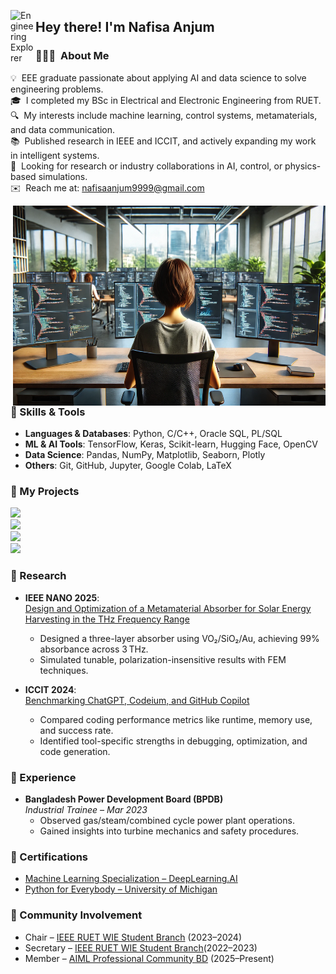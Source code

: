 <img alt="Engineering Explorer" src="./assets/Hand%20Wave.gif" width='40' align="left"/><h2>Hey there! I'm Nafisa Anjum</h2>

### 👩🏻‍💻 &nbsp;About Me

💡 &nbsp;EEE graduate passionate about applying AI and data science to solve engineering problems.\
🎓 &nbsp;I completed my BSc in Electrical and Electronic Engineering from RUET.\
🔍 &nbsp;My interests include machine learning, control systems, metamaterials, and data communication.\
📚 &nbsp;Published research in IEEE and ICCIT, and actively expanding my work in intelligent systems.\
🤝 &nbsp;Looking for research or industry collaborations in AI, control, or physics-based simulations.\
✉️ &nbsp;Reach me at: nafisaanjum9999@gmail.com

<img align="right" alt="PNG Illustration" src="https://github.com/Nafisa-21/Nafisa-21/blob/main/n.png?raw=true" width="500" height="320" />

### 🔧 Skills & Tools

- **Languages & Databases**: Python, C/C++, Oracle SQL, PL/SQL  
- **ML & AI Tools**: TensorFlow, Keras, Scikit-learn, Hugging Face, OpenCV  
- **Data Science**: Pandas, NumPy, Matplotlib, Seaborn, Plotly  
- **Others**: Git, GitHub, Jupyter, Google Colab, LaTeX  

### 📁 My Projects

[![](https://img.shields.io/badge/-🧠%20BrainScope%20(MRI%20Tumor%20Detection)-000)](https://github.com/Nafisa-21/BrainScope-MRI-Based-Binary-Classification-of-Tumor-Presence-Using-Deep-CNN-Architectures)  
[![](https://img.shields.io/badge/-🔎%20Autism%20Prediction%20via%20NNs-000)](https://github.com/Nafisa-21/Autism-Screening-Prediction-Using-Neural-Networks)  
[![](https://img.shields.io/badge/-🧬%20MBTI%20Personality%20Prediction-000)](https://github.com/Nafisa-21/Myers-Briggs-Personality-Type-Prediction-and-Analysis)  
[![](https://img.shields.io/badge/-📚%20RDBMS%20Library%20System-000)](https://github.com/Nafisa-21/LIBRARY-MANAGEMENT-SYSTEM)

### 📄 Research

- **IEEE NANO 2025**:  
  [Design and Optimization of a Metamaterial Absorber for Solar Energy Harvesting in the THz Frequency Range](https://arxiv.org/abs/2410.15654)  
  - Designed a three-layer absorber using VO₂/SiO₂/Au, achieving 99% absorbance across 3 THz.  
  - Simulated tunable, polarization-insensitive results with FEM techniques.

- **ICCIT 2024**:  
  [Benchmarking ChatGPT, Codeium, and GitHub Copilot](https://arxiv.org/abs/2409.19922)  
  - Compared coding performance metrics like runtime, memory use, and success rate.  
  - Identified tool-specific strengths in debugging, optimization, and code generation.

### 💼 Experience

- **Bangladesh Power Development Board (BPDB)**  
  *Industrial Trainee – Mar 2023*  
  - Observed gas/steam/combined cycle power plant operations.  
  - Gained insights into turbine mechanics and safety procedures.

### 📜 Certifications

- [Machine Learning Specialization – DeepLearning.AI](https://www.coursera.org/account/accomplishments/specialization/LPRJMVDSMHKP)  
- [Python for Everybody – University of Michigan](https://www.coursera.org/account/accomplishments/specialization/S1R4E7AF7OQL)

### 🌱 Community Involvement

- Chair – [IEEE RUET WIE Student Branch](https://www.linkedin.com/company/ieee-ruet-wie-student-branch-affinity-group/) (2023–2024)  
- Secretary – [IEEE RUET WIE Student Branch](https://www.linkedin.com/company/ieee-ruet-wie-student-branch-affinity-group/)(2022–2023)  
- Member – [AIML Professional Community BD](https://www.linkedin.com/groups/14270358/) (2025–Present)

